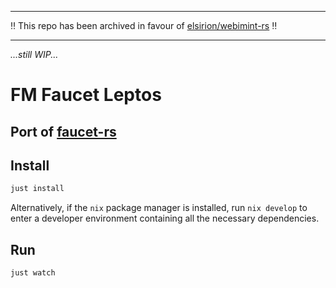-----------------------------------------------------------------------------------------------

‼️ This repo has been archived in favour of [elsirion/webimint-rs](https://github.com/elsirion/webimint-rs) ‼️ 

-----------------------------------------------------------------------------------------------

_...still WIP..._

# FM Faucet Leptos

## Port of [faucet-rs](https://github.com/justinmoon/faucet-rs/tree/master)


## Install

```bash
just install
```

Alternatively, if the `nix` package manager is installed, run `nix develop` to enter a developer environment containing all the necessary dependencies.

## Run

```bash
just watch
```
